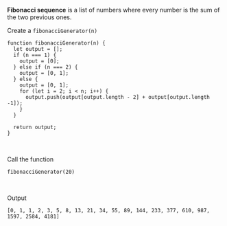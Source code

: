 <b>Fibonacci sequence</b> is a list of numbers where every number is the sum of the two previous ones.

Create a `fibonacciGenerator(n)`

```
function fibonacciGenerator(n) {
  let output = [];
  if (n === 1) {
    output = [0];
  } else if (n === 2) {
    output = [0, 1];
  } else {
    output = [0, 1];
    for (let i = 2; i < n; i++) {
      output.push(output[output.length - 2] + output[output.length -1]);
    }
  }

  return output;  
}

```
<br>

Call the function

```
fibonacciGenerator(20)
```

<br>

Output

```
[0, 1, 1, 2, 3, 5, 8, 13, 21, 34, 55, 89, 144, 233, 377, 610, 987, 1597, 2584, 4181]
```
